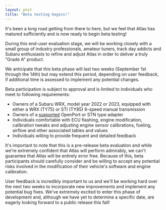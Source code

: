 ```yaml
---
layout: post
title: "Beta testing begins!"
---
```


It's been a long road getting from there to here, but we feel that Atlas has matured sufficiently and is now ready to begin beta testing!

During this end-user evaluation stage, we will be working closely with a small group of industry professionals, amateur tuners, track day addicts and Subaru enthusiasts to refine and adjust Atlas in order to deliver a truly "Grade A" product.

We anticipate that this beta phase will last two weeks (September 1st through the 14th) but may extend this period, depending on user feedback, if additional time is assessed to implement any potential changes.

Beta participation is subject to approval and is limited to individuals who meet to following requirements:

* Owners of a Subaru WRX, model year 2022 or 2023, equipped with either a WRX (TY75) or STI (TY85) 6-speed manual transmission
* Owners of a [supported](https://atlasopensource.org/support.html) OpenPort or STN type adapter
* Individuals comfortable with ECU flashing, engine modification, calibration tweaks and adjusting engine sensor calibrations, fueling, airflow and other associated tables and values
* Individuals willing to provide frequent and detailed feedback

It's important to note that this is a pre-release beta evaluation and while we're extremely confident that Atlas will perform admirably, we can't guarantee that Atlas will be entirely error free. Because of this, beta participants should carefully consider and be willing to accept any potential risks involved in the modification of their vehicle's software and engine calibration.

User feedback is incredibly important to us and we'll be working hard over the next two weeks to incorporate new improvements and implement any potential bug fixes.
We've extremely excited to enter this phase of development and, although we have yet to determine a specific date, are eagerly looking forward to a public release this fall!

